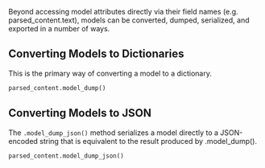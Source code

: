 Beyond accessing model attributes directly via their field names (e.g. parsed_content.text), models can be converted, dumped, serialized, and exported in a number of ways.

## Converting Models to Dictionaries
This is the primary way of converting a model to a dictionary.
```python 
parsed_content.model_dump()
```

## Converting Models to JSON
The `.model_dump_json()` method serializes a model directly to a JSON-encoded string that is equivalent to the result produced by .model_dump().

```python 
parsed_content.model_dump_json()
```
